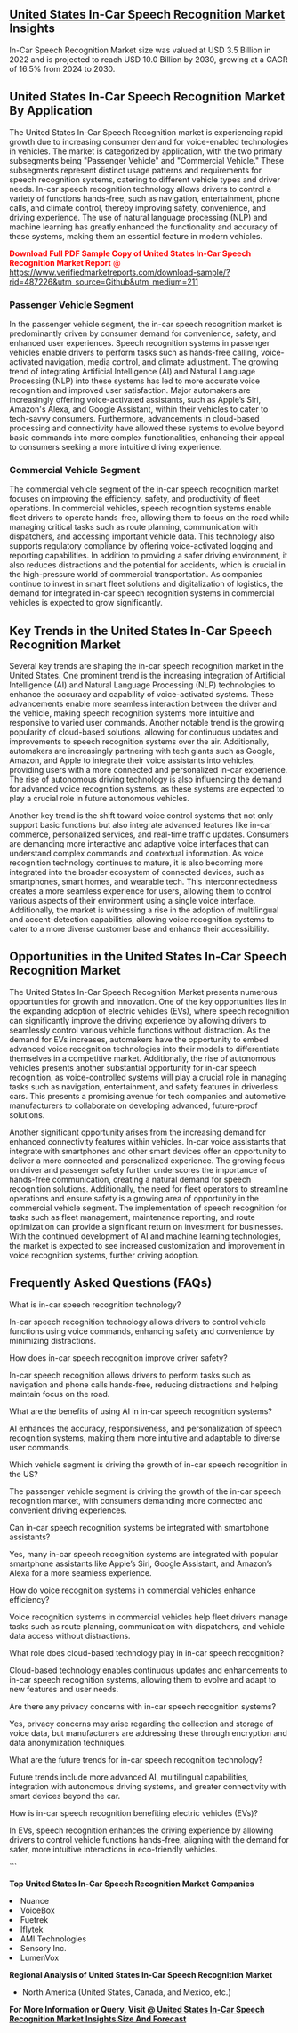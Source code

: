 <h2><a href="https://www.verifiedmarketreports.com/download-sample/?rid=487226&amp;utm_source=Github&amp;utm_medium=211" target="_blank">United States In-Car Speech Recognition Market</a> Insights</h2><p>In-Car Speech Recognition Market size was valued at USD 3.5 Billion in 2022 and is projected to reach USD 10.0 Billion by 2030, growing at a CAGR of 16.5% from 2024 to 2030.</p><p><h2>United States In-Car Speech Recognition Market By Application</h2><p>The United States In-Car Speech Recognition market is experiencing rapid growth due to increasing consumer demand for voice-enabled technologies in vehicles. The market is categorized by application, with the two primary subsegments being "Passenger Vehicle" and "Commercial Vehicle." These subsegments represent distinct usage patterns and requirements for speech recognition systems, catering to different vehicle types and driver needs. In-car speech recognition technology allows drivers to control a variety of functions hands-free, such as navigation, entertainment, phone calls, and climate control, thereby improving safety, convenience, and driving experience. The use of natural language processing (NLP) and machine learning has greatly enhanced the functionality and accuracy of these systems, making them an essential feature in modern vehicles.<p><span class=""><span style="color: #ff0000;"><strong>Download Full PDF Sample Copy of United States In-Car Speech Recognition Market Report</strong> @ </span><a href="https://www.verifiedmarketreports.com/download-sample/?rid=487226&amp;utm_source=Github&amp;utm_medium=211" target="_blank">https://www.verifiedmarketreports.com/download-sample/?rid=487226&amp;utm_source=Github&amp;utm_medium=211</a></span></p></p><h3>Passenger Vehicle Segment</h3><p>In the passenger vehicle segment, the in-car speech recognition market is predominantly driven by consumer demand for convenience, safety, and enhanced user experiences. Speech recognition systems in passenger vehicles enable drivers to perform tasks such as hands-free calling, voice-activated navigation, media control, and climate adjustment. The growing trend of integrating Artificial Intelligence (AI) and Natural Language Processing (NLP) into these systems has led to more accurate voice recognition and improved user satisfaction. Major automakers are increasingly offering voice-activated assistants, such as Apple’s Siri, Amazon's Alexa, and Google Assistant, within their vehicles to cater to tech-savvy consumers. Furthermore, advancements in cloud-based processing and connectivity have allowed these systems to evolve beyond basic commands into more complex functionalities, enhancing their appeal to consumers seeking a more intuitive driving experience.<h3>Commercial Vehicle Segment</h3><p>The commercial vehicle segment of the in-car speech recognition market focuses on improving the efficiency, safety, and productivity of fleet operations. In commercial vehicles, speech recognition systems enable fleet drivers to operate hands-free, allowing them to focus on the road while managing critical tasks such as route planning, communication with dispatchers, and accessing important vehicle data. This technology also supports regulatory compliance by offering voice-activated logging and reporting capabilities. In addition to providing a safer driving environment, it also reduces distractions and the potential for accidents, which is crucial in the high-pressure world of commercial transportation. As companies continue to invest in smart fleet solutions and digitalization of logistics, the demand for integrated in-car speech recognition systems in commercial vehicles is expected to grow significantly.<h2>Key Trends in the United States In-Car Speech Recognition Market</h2><p>Several key trends are shaping the in-car speech recognition market in the United States. One prominent trend is the increasing integration of Artificial Intelligence (AI) and Natural Language Processing (NLP) technologies to enhance the accuracy and capability of voice-activated systems. These advancements enable more seamless interaction between the driver and the vehicle, making speech recognition systems more intuitive and responsive to varied user commands. Another notable trend is the growing popularity of cloud-based solutions, allowing for continuous updates and improvements to speech recognition systems over the air. Additionally, automakers are increasingly partnering with tech giants such as Google, Amazon, and Apple to integrate their voice assistants into vehicles, providing users with a more connected and personalized in-car experience. The rise of autonomous driving technology is also influencing the demand for advanced voice recognition systems, as these systems are expected to play a crucial role in future autonomous vehicles.<p>Another key trend is the shift toward voice control systems that not only support basic functions but also integrate advanced features like in-car commerce, personalized services, and real-time traffic updates. Consumers are demanding more interactive and adaptive voice interfaces that can understand complex commands and contextual information. As voice recognition technology continues to mature, it is also becoming more integrated into the broader ecosystem of connected devices, such as smartphones, smart homes, and wearable tech. This interconnectedness creates a more seamless experience for users, allowing them to control various aspects of their environment using a single voice interface. Additionally, the market is witnessing a rise in the adoption of multilingual and accent-detection capabilities, allowing voice recognition systems to cater to a more diverse customer base and enhance their accessibility.<h2>Opportunities in the United States In-Car Speech Recognition Market</h2><p>The United States In-Car Speech Recognition Market presents numerous opportunities for growth and innovation. One of the key opportunities lies in the expanding adoption of electric vehicles (EVs), where speech recognition can significantly improve the driving experience by allowing drivers to seamlessly control various vehicle functions without distraction. As the demand for EVs increases, automakers have the opportunity to embed advanced voice recognition technologies into their models to differentiate themselves in a competitive market. Additionally, the rise of autonomous vehicles presents another substantial opportunity for in-car speech recognition, as voice-controlled systems will play a crucial role in managing tasks such as navigation, entertainment, and safety features in driverless cars. This presents a promising avenue for tech companies and automotive manufacturers to collaborate on developing advanced, future-proof solutions.<p>Another significant opportunity arises from the increasing demand for enhanced connectivity features within vehicles. In-car voice assistants that integrate with smartphones and other smart devices offer an opportunity to deliver a more connected and personalized experience. The growing focus on driver and passenger safety further underscores the importance of hands-free communication, creating a natural demand for speech recognition solutions. Additionally, the need for fleet operators to streamline operations and ensure safety is a growing area of opportunity in the commercial vehicle segment. The implementation of speech recognition for tasks such as fleet management, maintenance reporting, and route optimization can provide a significant return on investment for businesses. With the continued development of AI and machine learning technologies, the market is expected to see increased customization and improvement in voice recognition systems, further driving adoption.<h2>Frequently Asked Questions (FAQs)</h2><p>What is in-car speech recognition technology?</p><p>In-car speech recognition technology allows drivers to control vehicle functions using voice commands, enhancing safety and convenience by minimizing distractions.</p><p>How does in-car speech recognition improve driver safety?</p><p>In-car speech recognition allows drivers to perform tasks such as navigation and phone calls hands-free, reducing distractions and helping maintain focus on the road.</p><p>What are the benefits of using AI in in-car speech recognition systems?</p><p>AI enhances the accuracy, responsiveness, and personalization of speech recognition systems, making them more intuitive and adaptable to diverse user commands.</p><p>Which vehicle segment is driving the growth of in-car speech recognition in the US?</p><p>The passenger vehicle segment is driving the growth of the in-car speech recognition market, with consumers demanding more connected and convenient driving experiences.</p><p>Can in-car speech recognition systems be integrated with smartphone assistants?</p><p>Yes, many in-car speech recognition systems are integrated with popular smartphone assistants like Apple’s Siri, Google Assistant, and Amazon’s Alexa for a more seamless experience.</p><p>How do voice recognition systems in commercial vehicles enhance efficiency?</p><p>Voice recognition systems in commercial vehicles help fleet drivers manage tasks such as route planning, communication with dispatchers, and vehicle data access without distractions.</p><p>What role does cloud-based technology play in in-car speech recognition?</p><p>Cloud-based technology enables continuous updates and enhancements to in-car speech recognition systems, allowing them to evolve and adapt to new features and user needs.</p><p>Are there any privacy concerns with in-car speech recognition systems?</p><p>Yes, privacy concerns may arise regarding the collection and storage of voice data, but manufacturers are addressing these through encryption and data anonymization techniques.</p><p>What are the future trends for in-car speech recognition technology?</p><p>Future trends include more advanced AI, multilingual capabilities, integration with autonomous driving systems, and greater connectivity with smart devices beyond the car.</p><p>How is in-car speech recognition benefiting electric vehicles (EVs)?</p><p>In EVs, speech recognition enhances the driving experience by allowing drivers to control vehicle functions hands-free, aligning with the demand for safer, more intuitive interactions in eco-friendly vehicles.</p>```</p><p><strong>Top United States In-Car Speech Recognition Market Companies</strong></p><div data-test-id=""><p><li>Nuance</li><li> VoiceBox</li><li> Fuetrek</li><li> Iflytek</li><li> AMI Technologies</li><li> Sensory Inc.</li><li> LumenVox</li></p><div><strong>Regional Analysis of&nbsp;United States In-Car Speech Recognition Market</strong></div><ul><li dir="ltr"><p dir="ltr">North America&nbsp;(United States, Canada, and Mexico, etc.)</p></li></ul><p><strong>For More Information or Query, Visit @&nbsp;</strong><strong><a href="https://www.verifiedmarketreports.com/product/in-car-speech-recognition-market/?utm_source=Github&amp;utm_medium=211" target="_blank">United States In-Car Speech Recognition Market Insights Size And Forecast</a></strong></p></div>
